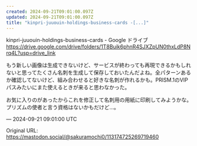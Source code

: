 ```yaml
---
created: 2024-09-21T09:01:00.097Z
updated: 2024-09-21T09:01:00.097Z
title: "kinpri-juuouin-holdings-business-cards -[...]"
---
```


<p>kinpri-juuouin-holdings-business-cards - Google ドライブ<br /><a href="https://drive.google.com/drive/folders/1T8Buik6phnR4SJXZpUN0thxLdP8Nrq4L?usp=drive_link" target="_blank" rel="nofollow noopener" translate="no"><span class="invisible">https://</span><span class="ellipsis">drive.google.com/drive/folders</span><span class="invisible">/1T8Buik6phnR4SJXZpUN0thxLdP8Nrq4L?usp=drive_link</span></a></p><p>もう新しい画像は生成できないけど、サービスが終わっても再現できるかもしれないと思ってたくさん名刺を生成して保存しておいたんだよね。全パターンあるか確認してないけど、組み合わせると好きな名刺が作れるかも。PRISM.1のVIPパスみたいにまた使えるときが来ると思わなかった。</p><p>お気に入りのがあったからこれを修正して名刺用の用紙に印刷してみようかな。プリズムの使者と言う資格はないかもだけど…。</p>

&mdash; 2024-09-21 09:01:00 UTC

Original URL: https://mastodon.social/@sakuramochi0/113174725269719460
